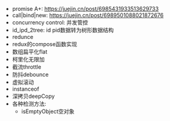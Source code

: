 - promise A+: https://juejin.cn/post/6985431933513629733
 - call|bind|new: https://juejin.cn/post/6989501088021872676
 - concurrency control: 并发管控
 - id_ipd_2tree: id pid数据转为树形数据结构
 - redunce
 - redux的compose函数实现
 - 数组扁平化flat
 - 柯里化无限加
 - 截流throttle
 - 防抖debounce
 - 虚拟滚动
 - instanceof
 - 深拷贝deepCopy
 - 各种检测方法:
    - isEmptyObject空对象
